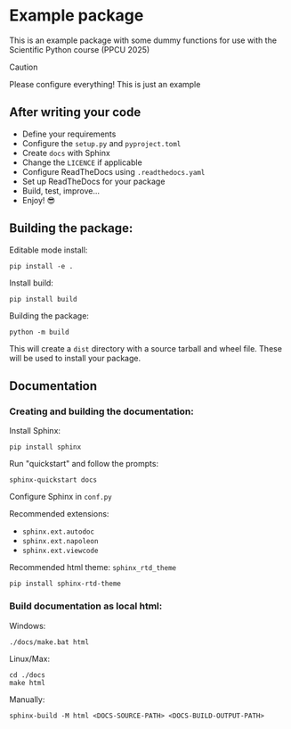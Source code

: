 # Example package
This is an example package with some dummy functions for use with the Scientific Python course (PPCU 2025)

> [!CAUTION]
> Please configure everything! This is just an example

## After writing your code

* Define your requirements
* Configure the `setup.py` and `pyproject.toml`
* Create `docs` with Sphinx
* Change the `LICENCE` if applicable
* Configure ReadTheDocs using `.readthedocs.yaml`
* Set up ReadTheDocs for your package
* Build, test, improve...
* Enjoy! 😎

## Building the package:
Editable mode install:
```console
pip install -e .
```
Install build:
```console
pip install build
```
Building the package:
```console
python -m build
```
This will create a `dist` directory with a source tarball and wheel file. These will be used to install your package.

## Documentation
### Creating and building the documentation:
Install Sphinx:
```console
pip install sphinx
```
Run "quickstart" and follow the prompts:
```console
sphinx-quickstart docs
```
Configure Sphinx in `conf.py`

Recommended extensions:
* `sphinx.ext.autodoc`
* `sphinx.ext.napoleon`
* `sphinx.ext.viewcode`

Recommended html theme: `sphinx_rtd_theme`

```console
pip install sphinx-rtd-theme
```

### Build documentation as local html:
Windows:
```console
./docs/make.bat html
```
Linux/Max:
```console
cd ./docs
make html
```
Manually:
```console
sphinx-build -M html <DOCS-SOURCE-PATH> <DOCS-BUILD-OUTPUT-PATH>
```
